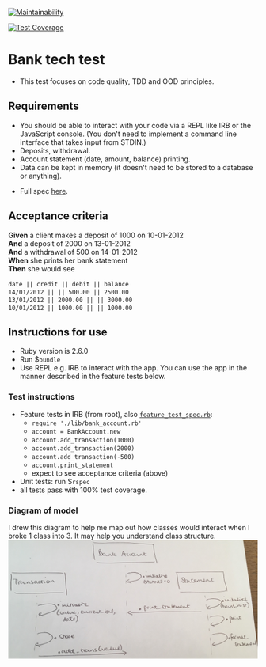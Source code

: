 [![Maintainability](https://api.codeclimate.com/v1/badges/70ad0217d63f10aac886/maintainability)](https://codeclimate.com/github/ryandav/ruby_types/maintainability)

[![Test Coverage](https://api.codeclimate.com/v1/badges/70ad0217d63f10aac886/test_coverage)](https://codeclimate.com/github/ryandav/ruby_types/test_coverage)

# Bank tech test

- This test focuses on code quality, TDD and OOD principles.

## Requirements
* You should be able to interact with your code via a REPL like IRB or the JavaScript console.  (You don't need to implement a command line interface that takes input from STDIN.)
* Deposits, withdrawal.
* Account statement (date, amount, balance) printing.
* Data can be kept in memory (it doesn't need to be stored to a database or anything).
- Full spec [here](https://github.com/makersacademy/course/blob/master/individual_challenges/bank_tech_test.md).

## Acceptance criteria
**Given** a client makes a deposit of 1000 on 10-01-2012  
**And** a deposit of 2000 on 13-01-2012  
**And** a withdrawal of 500 on 14-01-2012  
**When** she prints her bank statement  
**Then** she would see

```
date || credit || debit || balance
14/01/2012 || || 500.00 || 2500.00
13/01/2012 || 2000.00 || || 3000.00
10/01/2012 || 1000.00 || || 1000.00
```

## Instructions for use
- Ruby version is 2.6.0
- Run $`bundle`
- Use REPL e.g. IRB to interact with the app. You can use the app in the manner described in the feature tests below.

### Test instructions
- Feature tests in IRB (from root), also [`feature_test_spec.rb`](https://github.com/clarepins/bank_tech_test/blob/master/spec/feature_test_spec.rb):
  - `require './lib/bank_account.rb'`
  - `account = BankAccount.new`
  - `account.add_transaction(1000)`
  - `account.add_transaction(2000)`
  - `account.add_transaction(-500)`
  - `account.print_statement`
  - expect to see acceptance criteria (above)
- Unit tests: run $`rspec`
- all tests pass with 100% test coverage.

### Diagram of model
I drew this diagram to help me map out how classes would interact when I broke 1 class into 3. It may help you understand class structure.
![](https://github.com/clarepins/bank_tech_test/blob/master/bank_account_diagram.JPG)
